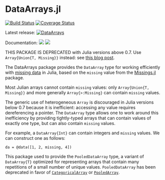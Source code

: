 DataArrays.jl
=============

[![Build Status](https://travis-ci.org/JuliaStats/DataArrays.jl.svg?branch=master)](https://travis-ci.org/JuliaStats/DataArrays.jl)
[![Coverage Status](https://coveralls.io/repos/JuliaStats/DataArrays.jl/badge.svg?branch=master)](https://coveralls.io/r/JuliaStats/DataArrays.jl?branch=master)

Latest release:
[![DataArrays](http://pkg.julialang.org/badges/DataArrays_0.6.svg)](http://pkg.julialang.org/?pkg=DataArrays)

Documentation:
[![](https://img.shields.io/badge/docs-stable-blue.svg)](https://JuliaStats.github.io/DataArrays.jl/stable)
[![](https://img.shields.io/badge/docs-latest-blue.svg)](https://JuliaStats.github.io/DataArrays.jl/latest)

THIS PACKAGE IS DEPRECATED with Julia versions above 0.7. Use `Array{Union{T, Missing}}` instead: see [this blog post](https://julialang.org/blog/2018/06/missing).

The DataArrays package provides the `DataArray` type for working efficiently with [missing data](https://en.wikipedia.org/wiki/Missing_data)
in Julia, based on the `missing` value from the [Missings.jl](https://github.com/JuliaData/Missings.jl) package.

Most Julian arrays cannot contain `missing` values: only `Array{Union{T, Missing}}` and more generally `Array{>:Missing}` can contain `missing` values.

The generic use of heterogeneous `Array` is discouraged in Julia versions below 0.7 because it is inefficient: accessing any value requires dereferencing a pointer. The `DataArray` type allows one to work around this inefficiency by providing tightly-typed arrays that can contain values of exactly one type, but can also contain `missing` values.

For example, a `DataArray{Int}` can contain integers and `missing` values. We can construct one as follows:

	da = @data([1, 2, missing, 4])

This package used to provide the `PooledDataArray` type, a variant of `DataArray{T}` optimized for representing arrays that contain many repetitions of a small number of unique values. `PooledDataArray` has been deprecated in favor of [`CategoricalArray`](https://github.com/JuliaData/CategoricalArrays.jl) or [`PooledArray`](https://github.com/JuliaComputing/PooledArrays.jl).
